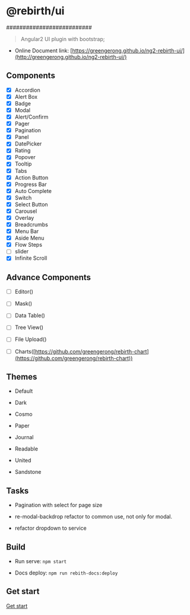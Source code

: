 # @rebirth/ui
##########################
> Angular2 UI plugin with bootstrap;

* Online Document link: [https://greengerong.github.io/ng2-rebirth-ui/](http://greengerong.github.io/ng2-rebirth-ui/)


## Components

- [x] Accordion
- [x] Alert Box
- [x] Badge
- [x] Modal
- [x] Alert/Confirm
- [x] Pager
- [x] Pagination
- [x] Panel
- [x] DatePicker
- [x] Rating
- [x] Popover
- [x] Tooltip
- [x] Tabs
- [x] Action Button
- [x] Progress Bar
- [x] Auto Complete
- [x] Switch
- [x] Select Button
- [x] Carousel
- [x] Overlay
- [x] Breadcrumbs
- [x] Menu Bar
- [x] Aside Menu
- [x] Flow Steps
- [ ] slider
- [x] Infinite Scroll

## Advance Components
- [ ] Editor([]())
- [ ] Mask([]())
- [ ] Data Table([]())
- [ ] Tree View([]())
- [ ] File Upload([]())
- [ ] Charts([https://github.com/greengerong/rebirth-chart](https://github.com/greengerong/rebirth-chart))


## Themes

*  Default

*  Dark

*  Cosmo

*  Paper

*  Journal

*  Readable

*  United

*  Sandstone


## Tasks

- Pagination with select for page size

- re-modal-backdrop refactor to common use, not only for modal.

- refactor dropdown to service



## Build

* Run serve: `npm start`

* Docs deploy: `npm run rebith-docs:deploy`

## Get start

 [Get start](./src/app/exports)

